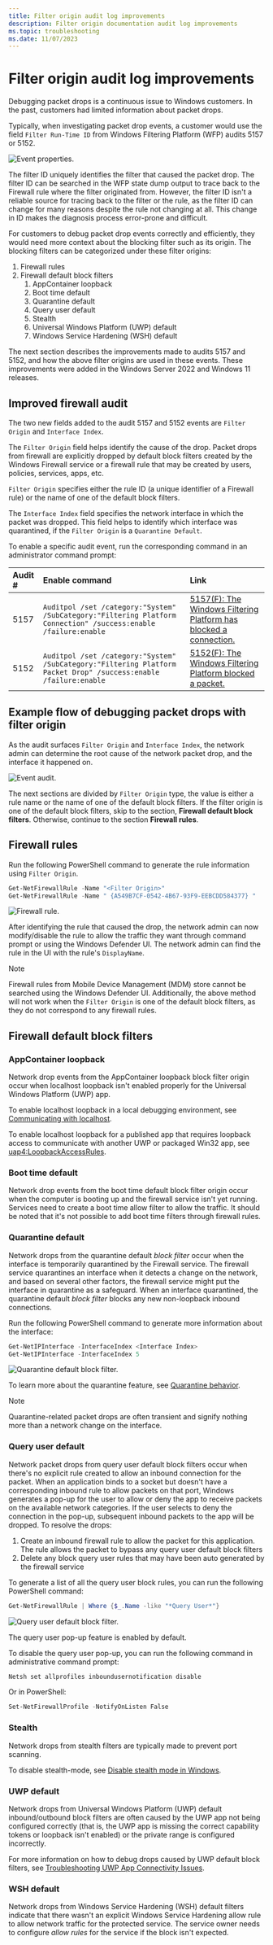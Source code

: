 ```yaml
---
title: Filter origin audit log improvements
description: Filter origin documentation audit log improvements
ms.topic: troubleshooting
ms.date: 11/07/2023
---
```


# Filter origin audit log improvements

Debugging packet drops is a continuous issue to Windows customers. In the past, customers had limited information about packet drops.

Typically, when investigating packet drop events, a customer would use the field `Filter Run-Time ID` from Windows Filtering Platform (WFP) audits 5157 or 5152.

![Event properties.](images/event-properties-5157.png)

The filter ID uniquely identifies the filter that caused the packet drop. The filter ID can be searched in the WFP state dump output to trace back to the Firewall rule where the filter originated from. However, the filter ID isn't a reliable source for tracing back to the filter or the rule, as the filter ID can change for many reasons despite the rule not changing at all. This change in ID makes the diagnosis process error-prone and difficult.

For customers to debug packet drop events correctly and efficiently, they would need more context about the blocking filter such as its origin. The blocking filters can be categorized under these filter origins:

1. Firewall rules
1. Firewall default block filters
    1. AppContainer loopback
    1. Boot time default
    1. Quarantine default
    1. Query user default
    1. Stealth
    1. Universal Windows Platform (UWP) default
    1. Windows Service Hardening (WSH) default

The next section describes the improvements made to audits 5157 and 5152, and how the above filter origins are used in these events. These improvements were added in the Windows Server 2022 and Windows 11 releases.

## Improved firewall audit

The two new fields added to the audit 5157 and 5152 events are `Filter Origin` and `Interface Index`.

The `Filter Origin` field helps identify the cause of the drop. Packet drops from firewall are explicitly dropped by default block filters created by the Windows Firewall service or a firewall rule that may be created by users, policies, services, apps, etc.

`Filter Origin` specifies either the rule ID (a unique identifier of a Firewall rule) or the name of one of the default block filters.

The `Interface Index` field specifies the network interface in which the packet was dropped. This field helps to identify which interface was quarantined, if the `Filter Origin` is a `Quarantine Default`.

To enable a specific audit event, run the corresponding command in an administrator command prompt:

|Audit #|Enable command|Link|
|:-----|:-----|:-----|
|5157|`Auditpol /set /category:"System" /SubCategory:"Filtering Platform Connection" /success:enable /failure:enable`|[5157(F): The Windows Filtering Platform has blocked a connection.](../../../threat-protection/auditing/event-5157.md)|
|5152|`Auditpol /set /category:"System" /SubCategory:"Filtering Platform Packet Drop" /success:enable /failure:enable`|[5152(F): The Windows Filtering Platform blocked a packet.](../../../threat-protection/auditing/event-5152.md)|

## Example flow of debugging packet drops with filter origin

As the audit surfaces `Filter Origin` and `Interface Index`, the network admin can determine the root cause of the network packet drop, and the interface it happened on.

![Event audit.](images/event-audit-5157.png)

The next sections are divided by `Filter Origin` type, the value is either a rule name or the name of one of the default block filters. If the filter origin is one of the default block filters, skip to the section, **Firewall default block filters**. Otherwise, continue to the section **Firewall rules**.

## Firewall rules

Run the following PowerShell command to generate the rule information using `Filter Origin`.

```Powershell
Get-NetFirewallRule -Name "<Filter Origin>"
Get-NetFirewallRule -Name " {A549B7CF-0542-4B67-93F9-EEBCDD584377} "
```

![Firewall rule.](images/firewallrule.png)

After identifying the rule that caused the drop, the network admin can now modify/disable the rule to allow the traffic they want through command prompt or using the Windows Defender UI. The network admin can find the rule in the UI with the rule's `DisplayName`.

>[!NOTE]
> Firewall rules from Mobile Device Management (MDM) store cannot be searched using the Windows Defender UI. Additionally, the above method will not work when the `Filter Origin` is one of the default block filters, as they do not correspond to any firewall rules.

## Firewall default block filters

### AppContainer loopback

Network drop events from the AppContainer loopback block filter origin occur when localhost loopback isn't enabled properly for the Universal Windows Platform (UWP) app.

To enable localhost loopback in a local debugging environment, see [Communicating with localhost](/windows/iot-core/develop-your-app/loopback).

To enable localhost loopback for a published app that requires loopback access to communicate with another UWP or packaged Win32 app, see [uap4:LoopbackAccessRules](/uwp/schemas/appxpackage/uapmanifestschema/element-uap4-loopbackaccessrules).

### Boot time default

Network drop events from the boot time default block filter origin occur when the computer is booting up and the firewall service isn't yet running. Services need to create a boot time allow filter to allow the traffic. It should be noted that it's not possible to add boot time filters through firewall rules.

### Quarantine default

Network drops from the quarantine default *block filter* occur when the interface is temporarily quarantined by the Firewall service. The firewall service quarantines an interface when it detects a change on the network, and based on several other factors, the firewall service might put the interface in quarantine as a safeguard. When an interface quarantined, the quarantine default *block filter* blocks any new non-loopback inbound connections.

Run the following PowerShell command to generate more information about the interface:

```Powershell
Get-NetIPInterface -InterfaceIndex <Interface Index>
Get-NetIPInterface -InterfaceIndex 5
```

![Quarantine default block filter.](images/quarantine-default-block-filter.png)

To learn more about the quarantine feature, see [Quarantine behavior](quarantine.md).

>[!NOTE]
> Quarantine-related packet drops are often transient and signify nothing more than a network change on the interface.

### Query user default

Network packet drops from query user default block filters occur when there's no explicit rule created to allow an inbound connection for the packet. When an application binds to a socket but doesn't have a corresponding inbound rule to allow packets on that port, Windows generates a pop-up for the user to allow or deny the app to receive packets on the available network categories. If the user selects to deny the connection in the pop-up, subsequent inbound packets to the app will be dropped. To resolve the drops:

1. Create an inbound firewall rule to allow the packet for this application. The rule allows the packet to bypass any query user default block filters
1. Delete any block query user rules that may have been auto generated by the firewall service

To generate a list of all the query user block rules, you can run the following PowerShell command:

```Powershell
Get-NetFirewallRule | Where {$_.Name -like "*Query User*"}
```

![Query user default block filter.](images/query-user-default-block-filters.png)

The query user pop-up feature is enabled by default.

To disable the query user pop-up, you can run the following command in administrative command prompt:

```cmd
Netsh set allprofiles inboundusernotification disable
```

Or in PowerShell:

```Powershell
Set-NetFirewallProfile -NotifyOnListen False
```

### Stealth

Network drops from stealth filters are typically made to prevent port scanning.

To disable stealth-mode, see [Disable stealth mode in Windows](/troubleshoot/windows-server/networking/disable-stealth-mode).

### UWP default

Network drops from Universal Windows Platform (UWP) default inbound/outbound block filters are often caused by the UWP app not being configured correctly (that is, the UWP app is missing the correct capability tokens or loopback isn't enabled) or the private range is configured incorrectly.

For more information on how to debug drops caused by UWP default block filters, see [Troubleshooting UWP App Connectivity Issues](troubleshooting-uwp-firewall.md).

### WSH default

Network drops from Windows Service Hardening (WSH) default filters indicate that there wasn't an explicit Windows Service Hardening allow rule to allow network traffic for the protected service. The service owner needs to configure *allow rules* for the service if the block isn't expected.
